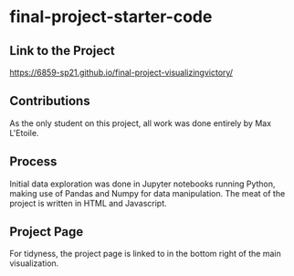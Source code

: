 # final-project-starter-code

## Link to the Project
https://6859-sp21.github.io/final-project-visualizingvictory/

## Contributions
As the only student on this project, all work was done entirely by Max L'Etoile.

## Process
Initial data exploration was done in Jupyter notebooks running Python, making use of Pandas and Numpy for data manipulation.
The meat of the project is written in HTML and Javascript.

## Project Page
For tidyness, the project page is linked to in the bottom right of the main visualization.